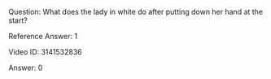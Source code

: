 Question: What does the lady in white do after putting down her hand at the start?

Reference Answer: 1

Video ID: 3141532836

Answer: 0

